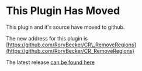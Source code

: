 # This Plugin Has Moved #

This plugin and it's source have moved to github.

The new address for this plugin is [https://github.com/RoryBecker/CR\_RemoveRegions](https://github.com/RoryBecker/CR_RemoveRegions)

The latest release [can be found here](https://github.com/RoryBecker/CR_RemoveRegions/releases/latest)